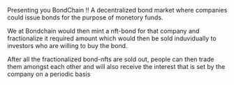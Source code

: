 Presenting you BondChain !!
A decentralized bond market where companies could issue bonds for the purpose of monetory funds. 

We at Bondchain would then mint a nft-bond for that company and fractionalize it required amount which would then be sold induvidually to investors who are willing to buy the bond. 

After all the fractionalized bond-nfts are sold out, people can then trade them amongst each other and will also receive the interest that is set by the company on a periodic basis